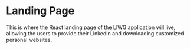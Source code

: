 # Landing Page

This is where the React landing page of the LIWG application will live, allowing the users to provide their LinkedIn and downloading customized personal websites.
